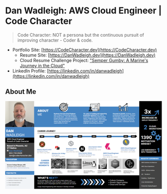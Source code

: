 # Dan Wadleigh: AWS Cloud Engineer | Code Character
> Code Character: NOT a persona but the continuous pursuit of improving character - Coder & code.
- Portfolio Site: [https://CodeCharacter.dev](https://CodeCharacter.dev)
    - Resume Site: [https://DanWadleigh.dev](https://DanWadleigh.dev)
    - Cloud Resume Challenge Project: ["Semper Gumby: A Marine's Journey in the Cloud"](https://codecharacter.dev/semper-gumby-a-marines-journey-in-the-cloud)
- LinkedIn Profile: [https://linkedin.com/in/danwadleigh](https://linkedin.com/in/danwadleigh)

## About Me

![About Dan Wadleigh - AWS Cloud Engineer](./resources/About-Dan-Wadleigh.png)
